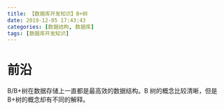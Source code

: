 ```yaml
---
title: 【数据库开发知识】B+树
date: 2019-12-05 17:43:43
categories: [数据结构, 数据库]
tags: [数据库开发知识]
---
```


# 前沿

B/B+树在数据存储上一直都是最高效的数据结构。B 树的概念比较清晰，但是 B+树的概念却有不同的解释。

<!-- more -->

